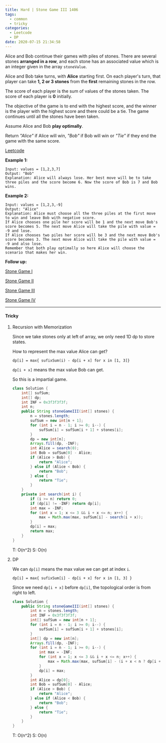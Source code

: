 ```yaml
---
title: Hard | Stone Game III 1406
tags:
  - common
  - tricky
categories:
  - Leetcode
  - DP
date: 2020-07-15 21:34:58
---
```


Alice and Bob continue their games with piles of stones. There are several stones **arranged in a row**, and each stone has an associated value which is an integer given in the array `stoneValue`.

Alice and Bob take turns, with **Alice** starting first. On each player's turn, that player can take **1, 2 or 3 stones** from the **first** remaining stones in the row.

The score of each player is the sum of values of the stones taken. The score of each player is **0** initially.

The objective of the game is to end with the highest score, and the winner is the player with the highest score and there could be a tie. The game continues until all the stones have been taken.

Assume Alice and Bob **play optimally**.

Return *"Alice"* if Alice will win, *"Bob"* if Bob will win or *"Tie"* if they end the game with the same score.

[Leetcode](https://leetcode.com/problems/stone-game-iii/)

<!--more-->

**Example 1:**

```
Input: values = [1,2,3,7]
Output: "Bob"
Explanation: Alice will always lose. Her best move will be to take three piles and the score become 6. Now the score of Bob is 7 and Bob wins.
```

**Example 2:**

```
Input: values = [1,2,3,-9]
Output: "Alice"
Explanation: Alice must choose all the three piles at the first move to win and leave Bob with negative score.
If Alice chooses one pile her score will be 1 and the next move Bob's score becomes 5. The next move Alice will take the pile with value = -9 and lose.
If Alice chooses two piles her score will be 3 and the next move Bob's score becomes 3. The next move Alice will take the pile with value = -9 and also lose.
Remember that both play optimally so here Alice will choose the scenario that makes her win.
```

**Follow up:** 

[Stone Game I](https://leetcode.com/problems/stone-game/)

[Stone Game II](https://leetcode.com/problems/stone-game-ii/)

[Stone Game III](https://leetcode.com/problems/stone-game-iii/)

[Stone Game IV](https://leetcode.com/problems/stone-game-iv/)

---

#### Tricky 

1. Recursion with Memorization

   Since we take stones only at left of array, we only need 1D dp to store states.

   How to represent the max value Alice can get?

   `dp[i] = max{ sufixSum(i) - dp[i + x] for x in [1, 3]}`

   `dp[i + x]` means the max value Bob can get.

   So this is a impartial game.

   ```java
   class Solution {
       int[] sufSum;
       int[] dp;
       int INF = 0x3f3f3f3f;
       int n;
       public String stoneGameIII(int[] stones) {
           n = stones.length;
           sufSum = new int[n + 1];
           for (int i = n - 1; i >= 0; i--) {
               sufSum[i] = sufSum[i + 1] + stones[i];
           }
           dp = new int[n];
           Arrays.fill(dp, -INF);
           int Alice = search(0);
           int Bob = sufSum[0] - Alice;
           if (Alice > Bob) {
               return "Alice";
           } else if (Alice < Bob) {
               return "Bob";
           } else {
               return "Tie";
           }
       }
       private int search(int i) {
           if (i >= n) return 0;
           if (dp[i] != -INF) return dp[i];
           int max = -INF;
           for (int x = 1; x <= 3 && i + x <= n; x++) {
               max = Math.max(max, sufSum[i] - search(i + x));
           }
           dp[i] = max;
           return max;
       }
   }
   ```

   T: O(n^2)		S: O(n)

2. DP

   We can `dp[i]` means the max value we can get at index `i`.

   `dp[i] = max{ sufixSum[i] - dp[i + x] for x in [1, 3] }`

   Since we need `dp[i + x]` before `dp[i]`, the topological order is from right to left.

   ```java
   class Solution {
       public String stoneGameIII(int[] stones) {
           int n = stones.length;
           int INF = 0x3f3f3f3f;
           int[] sufSum = new int[n + 1];
           for (int i = n - 1; i >= 0; i--) {
               sufSum[i] = sufSum[i + 1] + stones[i];
           }
           int[] dp = new int[n];
           Arrays.fill(dp, -INF);
           for (int i = n - 1; i >= 0; i--) {
               int max = -INF;
               for (int x = 1; x <= 3 && i + x <= n; x++) {
                   max = Math.max(max, sufSum[i] - (i + x < n ? dp[i + x] : 0));
               }
               dp[i] = max;
           }
           int Alice = dp[0];
           int Bob = sufSum[0] - Alice;
           if (Alice > Bob) {
               return "Alice";
           } else if (Alice < Bob) {
               return "Bob";
           } else {
               return "Tie";
           }
       }
   }
   ```

   T: O(n^2)			S: O(n)